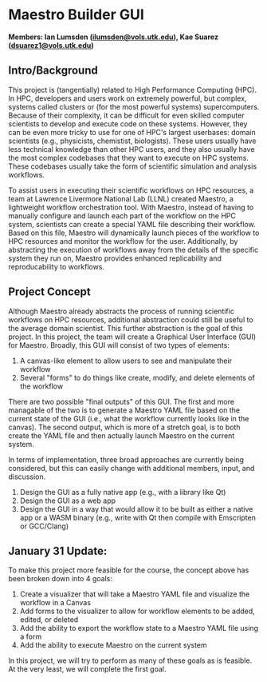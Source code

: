 # Maestro Builder GUI

**Members: Ian Lumsden (ilumsden@vols.utk.edu), Kae Suarez (dsuarez1@vols.utk.edu)**

## Intro/Background

This project is (tangentially) related to High Performance Computing (HPC). In HPC, developers and users work on extremely powerful, but complex, systems called
clusters or (for the most powerful systems) supercomputers. Because of their complexity, it can be difficult for even skilled computer scientists to develop
and execute code on these systems. However, they can be even more tricky to use for one of HPC's largest userbases: domain scientists (e.g., physicists, chemistist, biologists).
These users usually have less technical knowledge than other HPC users, and they also usually have the most complex codebases that they want to execute on HPC systems.
These codebases usually take the form of scientific simulation and analysis workflows.

To assist users in executing their scientific workflows on HPC resources, a team at Lawrence Livermore National Lab (LLNL) created Maestro, a lightweight workflow orchestration
tool. With Maestro, instead of having to manually configure and launch each part of the workflow on the HPC system, scientists can create a special YAML file describing their
workflow. Based on this file, Maestro will dynamically launch pieces of the workflow to HPC resources and monitor the workflow for the user. Additionally, by abstracting
the execution of workflows away from the details of the specific system they run on, Maestro provides enhanced replicability and reproducability to workflows.

## Project Concept

Although Maestro already abstracts the process of running scientific workflows on HPC resources, additional abstraction could still be useful to the average domain scientist.
This further abstraction is the goal of this project. In this project, the team will create a Graphical User Interface (GUI) for Maestro. Broadly, this GUI will consist of
two types of elements: 
1. A canvas-like element to allow users to see and manipulate their workflow
2. Several "forms" to do things like create, modify, and delete elements of the workflow

There are two possible "final outputs" of this GUI. The first and more managable of the two is to generate a Maestro YAML file based on the current state of the GUI (i.e.,
what the workflow currently looks like in the canvas). The second output, which is more of a stretch goal, is to both create the YAML file and then actually launch Maestro
on the current system.

In terms of implementation, three broad approaches are currently being considered, but this can easily change with additional members, input, and discussion.
1. Design the GUI as a fully native app (e.g., with a library like Qt)
2. Design the GUI as a web app
3. Design the GUI in a way that would allow it to be built as either a native app or a WASM binary (e.g., write with Qt then compile with Emscripten or GCC/Clang)

## January 31 Update:

To make this project more feasible for the course, the concept above has been broken down into 4 goals:
1. Create a visualizer that will take a Maestro YAML file and visualize the workflow in a Canvas
2. Add forms to the visualizer to allow for workflow elements to be added, edited, or deleted
3. Add the ability to export the workflow state to a Maestro YAML file using a form
4. Add the ability to execute Maestro on the current system

In this project, we will try to perform as many of these goals as is feasible. At the very least, we will complete the first goal.
